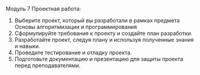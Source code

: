 Модуль 7 Проектная работа:
1.	Выберите проект, который вы разработали в рамках предмета Основы алгоритмизации и программирования
2.	Сформулируйте требования к проекту и создайте план разработки.
3.	Разработайте проект, следуя плану и используя полученные знания и навыки.
4.	Проведите тестирование и отладку проекта.
5.	Подготовьте документацию и презентацию для защиты проекта перед преподавателями.
